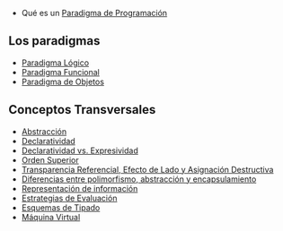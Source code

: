 -   Qué es un [Paradigma de Programación](paradigma-de-programacion.md)

Los paradigmas
--------------

-   [Paradigma Lógico](paradigma-logico.md)
-   [Paradigma Funcional](paradigma-funcional.md)
-   [Paradigma de Objetos](paradigma-de-objetos.md)

Conceptos Transversales
-----------------------

-   [Abstracción](abstraccion.md)
-   [Declaratividad](declaratividad.md)
-   [Declaratividad vs. Expresividad](declaratividad-vs--expresividad.md)
-   [Orden Superior](orden-superior.md)
-   [Transparencia Referencial, Efecto de Lado y Asignación Destructiva](transparencia-referencial--efecto-de-lado-y-asignacion-destructiva.md)
-   [Diferencias entre polimorfismo, abstracción y encapsulamiento](diferencias-entre-polimorfismo--abstraccion-y-encapsulamiento.md)
-   [Representación de información](representacion-de-informacion.md)
-   [Estrategias de Evaluación](estrategias-de-evaluacion.md)
-   [Esquemas de Tipado](esquemas-de-tipado.md)
-   [Máquina Virtual](maquina-virtual.md)

